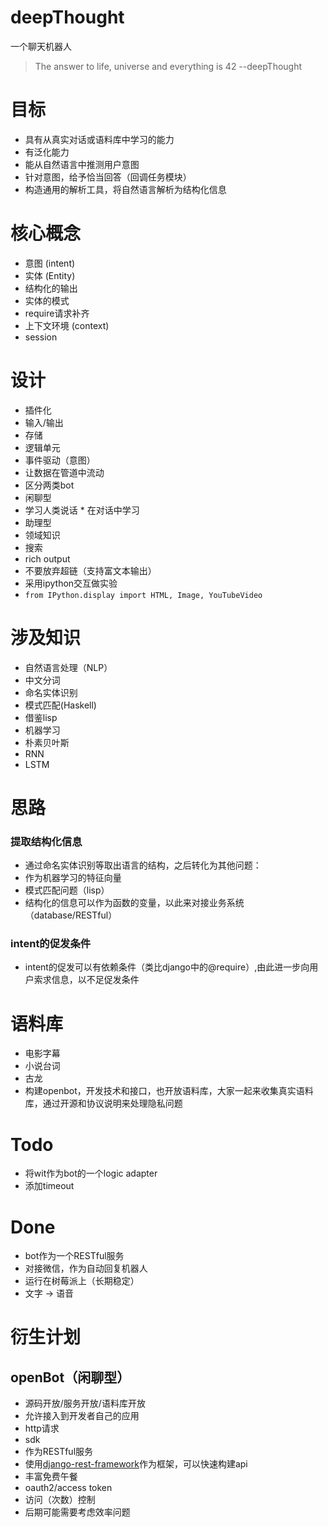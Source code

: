 # deepThought
一个聊天机器人

>  The answer to life, universe and everything is 42   --deepThought

# 目标
*  具有从真实对话或语料库中学习的能力
 *  有泛化能力
*  能从自然语言中推测用户意图
*  针对意图，给予恰当回答（回调任务模块）
*  构造通用的解析工具，将自然语言解析为结构化信息

# 核心概念
*  意图 (intent)
*  实体 (Entity)
*  结构化的输出
  *  实体的模式 
*  require请求补齐
*  上下文环境 (context)
 *  session


# 设计
*  插件化
  *  输入/输出
  *  存储
  *  逻辑单元
*  事件驱动（意图）
*  让数据在管道中流动
*  区分两类bot
 *  闲聊型
   *  学习人类说话
     *  在对话中学习 
 *  助理型
   *  领域知识
   *  搜索
*  rich output
 *  不要放弃超链（支持富文本输出）
  * 采用ipython交互做实验
   *  `from IPython.display import HTML, Image, YouTubeVideo`

# 涉及知识
*  自然语言处理（NLP）
  *  中文分词
  *  命名实体识别
*  模式匹配(Haskell)
 *  借鉴lisp
*  机器学习
  *  朴素贝叶斯
*  RNN
 *  LSTM

# 思路
### 提取结构化信息
*  通过命名实体识别等取出语言的结构，之后转化为其他问题：
 *  作为机器学习的特征向量
 *  模式匹配问题（lisp）
*  结构化的信息可以作为函数的变量，以此来对接业务系统（database/RESTful）

### intent的促发条件
*  intent的促发可以有依赖条件（类比django中的@require）,由此进一步向用户索求信息，以不足促发条件

# 语料库
*  电影字幕
*  小说台词
  * 古龙
*  构建openbot，开发技术和接口，也开放语料库，大家一起来收集真实语料库，通过开源和协议说明来处理隐私问题


# Todo
*  将wit作为bot的一个logic adapter
 *  添加timeout 

# Done
*  bot作为一个RESTful服务
*  对接微信，作为自动回复机器人
*  运行在树莓派上（长期稳定）
*  文字 -> 语音


# 衍生计划
## openBot（闲聊型）
*  源码开放/服务开放/语料库开放
*  允许接入到开发者自己的应用
 *  http请求
 *  sdk
*  作为RESTful服务
 *  使用[django-rest-framework](https://github.com/tomchristie/django-rest-framework)作为框架，可以快速构建api
  *  丰富免费午餐
   *  oauth2/access token
   *  访问（次数）控制
  *  后期可能需要考虑效率问题
